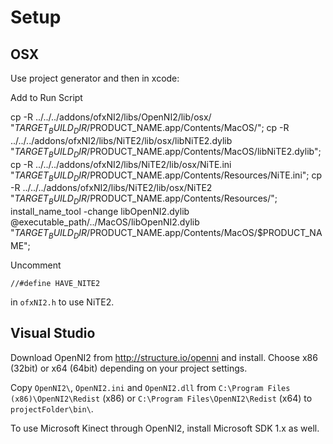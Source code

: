 Setup
========

OSX
--------
Use project generator and then in xcode:

Add to Run Script

cp -R ../../../addons/ofxNI2/libs/OpenNI2/lib/osx/ "$TARGET_BUILD_DIR/$PRODUCT_NAME.app/Contents/MacOS/";
cp -R ../../../addons/ofxNI2/libs/NiTE2/lib/osx/libNiTE2.dylib "$TARGET_BUILD_DIR/$PRODUCT_NAME.app/Contents/MacOS/libNiTE2.dylib";
cp -R ../../../addons/ofxNI2/libs/NiTE2/lib/osx/NiTE.ini "$TARGET_BUILD_DIR/$PRODUCT_NAME.app/Contents/Resources/NiTE.ini";
cp -R ../../../addons/ofxNI2/libs/NiTE2/lib/osx/NiTE2 "$TARGET_BUILD_DIR/$PRODUCT_NAME.app/Contents/Resources/";
install_name_tool -change libOpenNI2.dylib @executable_path/../MacOS/libOpenNI2.dylib "$TARGET_BUILD_DIR/$PRODUCT_NAME.app/Contents/MacOS/$PRODUCT_NAME";


Uncomment

    //#define HAVE_NITE2

in `ofxNI2.h` to use NiTE2.

Visual Studio
--------

Download OpenNI2 from http://structure.io/openni and install. Choose x86 (32bit) or x64 (64bit) depending on your project settings.

Copy `OpenNI2\`, `OpenNI2.ini` and `OpenNI2.dll` from `C:\Program Files (x86)\OpenNI2\Redist` (x86) or `C:\Program Files\OpenNI2\Redist` (x64) to `projectFolder\bin\`.

To use Microsoft Kinect through OpenNI2, install Microsoft SDK 1.x as well.
